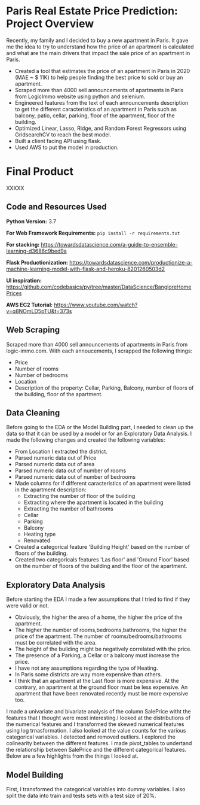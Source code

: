 # Paris Real Estate Price Prediction: Project Overview
Recently, my family and I decided to buy a new apartment in Paris. It gave me the idea to try to understand how the price of an apartment is calculated and what are the main drivers that impact the sale price of an apartment in Paris.

* Created a tool that estimates the price of an apartment in Paris in 2020 (MAE ~ $ 11K) to help people finding the best price to sold or buy an apartment.
*   Scraped more than 4000 sell announcements of apartments in Paris from LogicImmo website using python and selenium.
*   Engineered features from the text of each announcements description to get the different caracteristics of an apartment in Paris such as balcony, patio, cellar, parking, floor of the apartment, floor of the building.
*   Optimized Linear, Lasso, Ridge, and Random Forest Regressors using GridsearchCV to reach the best model.
*   Built a client facing API using flask.
*   Used AWS to put the model in production.

# Final Product

XXXXX

## Code and Resources Used

**Python Version:** 3.7

**For Web Framework Requirements:** ```pip install -r requirements.txt```

**For stacking:** https://towardsdatascience.com/a-guide-to-ensemble-learning-d3686c9bed9a

**Flask Productionization:** https://towardsdatascience.com/productionize-a-machine-learning-model-with-flask-and-heroku-8201260503d2

**UI inspiration:** https://github.com/codebasics/py/tree/master/DataScience/BangloreHomePrices

**AWS EC2 Tutorial:** https://www.youtube.com/watch?v=q8NOmLD5pTU&t=373s

## Web Scraping
Scraped more than 4000  sell announcements of apartments in Paris from logic-immo.com. With each annoucements, I scrapped the following things:
* Price
* Number of rooms
* Number of bedrooms
* Location
* Description of the property: Cellar, Parking, Balcony, number of floors of the building, floor of the apartment.

## Data Cleaning
Before going to the EDA or the Model Building part, I needed to clean up the data so that it can be used by a model or for an Exploratory Data Analysis. I made the following changes and created the following variables:
* From Location I extracted the district.
* Parsed numeric data out of Price
* Parsed numeric data out of area
* Parsed numeric data out of number of rooms
* Parsed numeric data out of number of bedrooms
* Made columns for if different caracteristics of an apartment were listed in the apartment description:
  * Extracting the number of floor of the building
  * Extracting where the apartment is located in the building
  * Extracting the number of bathrooms
  * Cellar
  * Parking
  * Balcony
  * Heating type
  * Renovated
* Created a categorical feature 'Building Height' based on the number of floors of the building.
* Created two categoricals features 'Las floor' and 'Ground Floor' based on the number of floors of the building and the floor of the apartment.

## Exploratory Data Analysis
Before starting the EDA I made a few assumptions that I tried to find if they were valid or not.
 * Obviously, the higher the area of a home, the higher the price of the apartment.
 * The higher the number of rooms,bedrooms,bathrooms, the higher the price of the apartment. The number of rooms/bedrooms/bathrooms must be correlated with the area.
 * The height of the building might be negatively correlated with the price.
 * The presence of a Parking, a Cellar or a balcony must increase the price.
 * I have not any assumptions regarding the type of Heating.
 * In Paris some districts are way more expensive than others.
 * I think that an apartment at the Last floor is more expensive. At the contrary, an apartment at the ground floor must be less expensive. An apartment that have been renovated recently must be more expensive too.
 
I made a univariate and bivariate analysis of the column SalePrice witht the features that I thought were most interesting.I looked at the distributions of the numerical features and I transformed the skewed numerical features using log trnasformation. I also looked at the value counts for the various categorical variables. I detected and removed outliers. I explored the colinearity between the different features. I made pivot_tables to undertand the relationship between SalePrice and the different categorical features.
Below are a few highlights from the things I looked at.

## Model Building
First, I transformed the categorical variables into dummy variables. I also split the data into train and tests sets with a test size of 20%.
